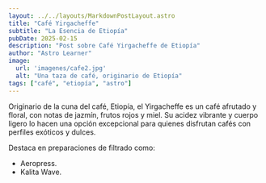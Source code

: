 ```yaml
---
layout: ../../layouts/MarkdownPostLayout.astro
title: "Café Yirgacheffe"
subtitle: "La Esencia de Etiopía"
pubDate: 2025-02-15
description: "Post sobre Café Yirgacheffe de Etiopía"
author: "Astro Learner"
image:
  url: 'imagenes/cafe2.jpg'
  alt: "Una taza de café, originario de Etiopía"
tags: ["café", "etiopía", "astro"]
---
```


Originario de la cuna del café, Etiopía, el Yirgacheffe es un café afrutado y floral, con notas de jazmín, frutos rojos y miel. Su acidez vibrante y cuerpo ligero lo hacen una opción excepcional para quienes disfrutan cafés con perfiles exóticos y dulces. 

Destaca en preparaciones de filtrado como:
- Aeropress.
- Kalita Wave.